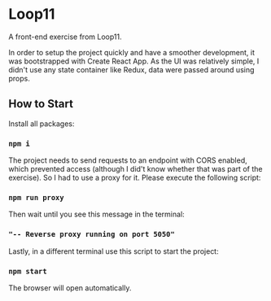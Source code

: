 # Loop11

A front-end exercise from Loop11.

In order to setup the project quickly and have a smoother development, it was bootstrapped with Create React App. As the UI was relatively simple, I didn't use any state container like Redux, data were passed around using props.

## How to Start

Install all packages:

### `npm i`

The project needs to send requests to an endpoint with CORS enabled, which prevented access (although I did't know whether that was part of the exercise). So I had to use a proxy for it. Please execute the following script:

### `npm run proxy`

Then wait until you see this message in the terminal:

### `"-- Reverse proxy running on port 5050"`

Lastly, in a different terminal use this script to start the project:

### `npm start`

The browser will open automatically.
